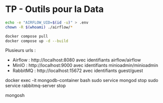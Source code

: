 # TP - Outils pour la Data

```bash
echo -e "AIRFLOW_UID=$(id -u)" > .env
chown -R $(whoami) ./airflow/*

docker compose pull
docker compose up -d --build
```

Plusieurs urls :

- Airflow : http://localhost:8080 avec identifiants airflow/airflow
- MinIO : http://localhost:9000 avec identifiants minioadmin/minioadmin
- RabbitMQ : http://localhost:15672 avec identifiants guest/guest

docker exec -it mongodb-container bash
sudo service mongod stop
sudo service rabbitmq-server stop

mongosh
